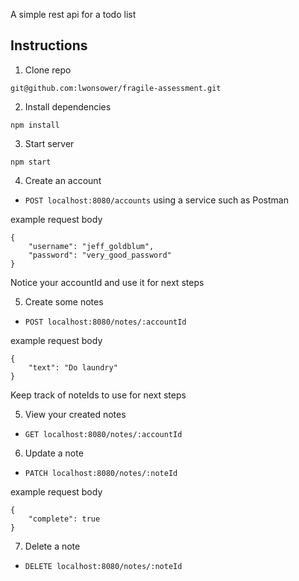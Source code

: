 A simple rest api for a todo list

## Instructions
1. Clone repo
```
git@github.com:lwonsower/fragile-assessment.git
```


2. Install dependencies
```
npm install
```


3. Start server
```
npm start
```


4. Create an account
- `POST localhost:8080/accounts` using a service such as Postman

example request body
```
{
    "username": "jeff_goldblum",
    "password": "very_good_password"
}
```
Notice your accountId and use it for next steps


5. Create some notes
- `POST localhost:8080/notes/:accountId`

example request body
```
{
    "text": "Do laundry"
}
```
Keep track of noteIds to use for next steps


5. View your created notes
- `GET localhost:8080/notes/:accountId`


6. Update a note
- `PATCH localhost:8080/notes/:noteId`

example request body
```
{
    "complete": true
}
```


7. Delete a note
- `DELETE localhost:8080/notes/:noteId`
